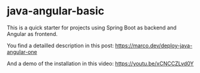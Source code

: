 # java-angular-basic

This is a quick starter for projects using Spring Boot as backend and Angular as frontend.

You find a detailled description in this post:
https://marco.dev/deploy-java-angular-one

And a demo of the installation in this video:
https://youtu.be/xCNCCZLvd0Y

